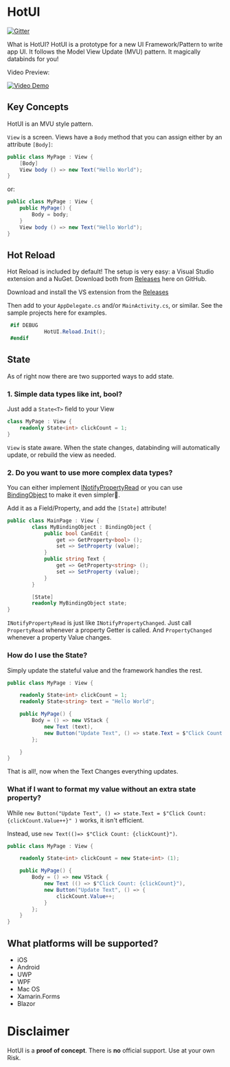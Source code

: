 # HotUI
[![Gitter](https://badges.gitter.im/Clancey-HotUI/community.svg)](https://gitter.im/Clancey-HotUI/community?utm_source=badge&utm_medium=badge&utm_campaign=pr-badge)

What is HotUI? HotUI is a prototype for a new UI Framework/Pattern to write app UI.  It follows the Model View Update (MVU) pattern. It magically databinds for you!  

Video Preview:

[![Video Demo](http://img.youtube.com/vi/-Ieg9UadN8s/0.jpg)](http://www.youtube.com/watch?v=-Ieg9UadN8s)

## Key Concepts

HotUI is an MVU style pattern.

`View` is a screen. Views have a `Body` method that you can assign either by an attribute `[Body]`:

``` cs
public class MyPage : View {
	[Body]
	View body () => new Text("Hello World");
}
```

or:

``` cs
public class MyPage : View {
	public MyPage() {
		Body = body;
	}
	View body () => new Text("Hello World");
}
```

## Hot Reload

Hot Reload is included by default! The setup is very easy: a Visual Studio extension and a NuGet. Download both from [Releases](https://github.com/Clancey/HotUI/releases) here on GitHub.

Download and install the VS extension from the [Releases](https://github.com/Clancey/HotUI/releases/)

Then add to your `AppDelegate.cs` and/or `MainActivity.cs`, or similar. See the sample projects here for examples.

``` cs
 #if DEBUG
            HotUI.Reload.Init();
 #endif
```


## State

As of right now there are two supported ways to add state.

### 1. Simple data types like int, bool?

Just add a `State<T>` field to your View

``` cs
class MyPage : View {
	readonly State<int> clickCount = 1;
}
```

`View` is state aware. When the state changes, databinding will automatically update, or rebuild the view as needed.

### 2. Do you want to use more complex data types?

You can either implement [INotifyPropertyRead](https://github.com/Clancey/HotUI/blob/master/src/HotUI/BindingObject.cs#L13) or you can use [BindingObject](https://github.com/Clancey/HotUI/blob/master/src/HotUI/BindingObject.cs) to make it even simpler.

Add it as a Field/Property, and add the `[State]` attribute!


``` cs
public class MainPage : View {
		class MyBindingObject : BindingObject {
			public bool CanEdit {
				get => GetProperty<bool> ();
				set => SetProperty (value);
			}
			public string Text {
				get => GetProperty<string> ();
				set => SetProperty (value);
			}
		}

		[State]
		readonly MyBindingObject state;
}

```

`INotifyPropertyRead` is just like `INotifyPropertyChanged`. Just call `PropertyRead` whenever a property Getter is called. And `PropertyChanged` whenever a property Value changes.

### How do I use the State?

Simply update the stateful value and the framework handles the rest. 

``` cs
public class MyPage : View {

	readonly State<int> clickCount = 1;
	readonly State<string> text = "Hello World";

	public MyPage() {
		Body = () => new VStack {
			new Text (text),			
			new Button("Update Text", () => state.Text = $"Click Count: {clickCount.Value++}")
		};

	}
}
```

That is all!, now when the Text Changes everything updates. 

### What if I want to format my value without an extra state property?

While `new Button("Update Text", () => state.Text = $"Click Count: {clickCount.Value++}" )` works, it isn't efficient.

Instead, use `new Text(()=> $"Click Count: {clickCount}")`.

``` cs
public class MyPage : View {

	readonly State<int> clickCount = new State<int> (1);

	public MyPage() {
		Body = () => new VStack {
			new Text (() => $"Click Count: {clickCount}"),
			new Button("Update Text", () => {
				clickCount.Value++;
			}
		};
	}
}

```


## What platforms will be supported?

* iOS
* Android
* UWP
* WPF
* Mac OS
* Xamarin.Forms
* Blazor

# Disclaimer

HotUI is a **proof of concept**. There is **no** official support. Use at your own Risk.
